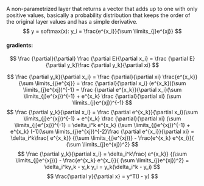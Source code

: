 A non-parametrized layer that returns a vector that adds up to one with only positive values, basically a probability distribution that keeps the order of the original layer values and has a simple derivative.
$$
y = softmax(x): y_i = \frac{e^{x_i}}{\sum \limits_{j}e^{xj}} 
$$
#### gradients:
$$
\frac {\partial}{\partial} 
\frac {\partial E}{\partial x_i} = \frac {\partial E}{\partial y_k}\frac {\partial y_k}{\partial xi}  
$$

$$
\frac {\partial y_k}{\partial x_i} = \frac {\partial}{\partial xi} \frac{e^{x_k}}{\sum \limits_{j}e^{xj}} = \frac {\partial}{\partial x_i} (e^{x_k})(\sum \limits_{j}e^{xj})^{-1} = \frac {\partial e^{x_k}}{\partial x_i}(\sum \limits_{j}e^{xj})^{-1} + e^{x_k} \frac {\partial}{\partial xi} (\sum \limits_{j}e^{xj})^{-1}
$$
$$
\frac {\partial y_k}{\partial x_i} = \frac {\partial e^{x_k}}{\partial x_i}(\sum \limits_{j}e^{xj})^{-1} + e^{x_k} \frac {\partial}{\partial xi} (\sum \limits_{j}e^{xj})^{-1} = \delta_i^k e^{x_k} (\sum \limits_{j}e^{xj})^{-1} + e^{x_k} (-1)(\sum \limits_{j}e^{xj})^{-2}\frac {\partial e^{x_i}}{\partial xi} = \delta_i^k\frac{ e^{x_k}} {(\sum \limits_{j}e^{xj})} - \frac{e^{x_k} e^{x_i}}{ (\sum \limits_{j}e^{xj})^2} 
$$
$$
\frac {\partial y_k}{\partial x_i} = \delta_i^k\frac{ e^{x_k}} {(\sum \limits_{j}e^{xj})} - \frac{e^{x_k} e^{x_i}}{ (\sum \limits_{j}e^{xj})^2} = \delta_i^ky_k - y_k y_i = y_k(\delta_i^k - y_i)
$$
$$
\frac{\partial y}{\partial x} = y^T(I - y)
$$